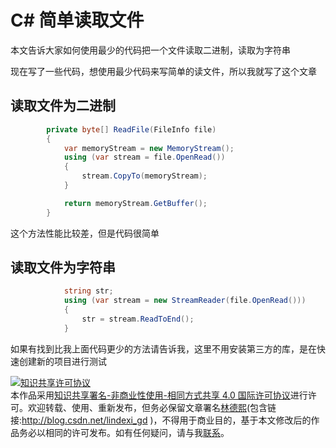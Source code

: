 
# C# 简单读取文件

本文告诉大家如何使用最少的代码把一个文件读取二进制，读取为字符串

<!--more-->


<!-- csdn -->

现在写了一些代码，想使用最少代码来写简单的读文件，所以我就写了这个文章

## 读取文件为二进制

```csharp
        private byte[] ReadFile(FileInfo file)
        {
            var memoryStream = new MemoryStream();
            using (var stream = file.OpenRead())
            {
                stream.CopyTo(memoryStream);
            }

            return memoryStream.GetBuffer();
        }
```

这个方法性能比较差，但是代码很简单

## 读取文件为字符串

```csharp
            string str;
            using (var stream = new StreamReader(file.OpenRead()))
            {
                str = stream.ReadToEnd();
            }
```

如果有找到比我上面代码更少的方法请告诉我，这里不用安装第三方的库，是在快速创建新的项目进行测试





<a rel="license" href="http://creativecommons.org/licenses/by-nc-sa/4.0/"><img alt="知识共享许可协议" style="border-width:0" src="https://licensebuttons.net/l/by-nc-sa/4.0/88x31.png" /></a><br />本作品采用<a rel="license" href="http://creativecommons.org/licenses/by-nc-sa/4.0/">知识共享署名-非商业性使用-相同方式共享 4.0 国际许可协议</a>进行许可。欢迎转载、使用、重新发布，但务必保留文章署名[林德熙](http://blog.csdn.net/lindexi_gd)(包含链接:http://blog.csdn.net/lindexi_gd )，不得用于商业目的，基于本文修改后的作品务必以相同的许可发布。如有任何疑问，请与我[联系](mailto:lindexi_gd@163.com)。